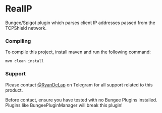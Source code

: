 # RealIP
Bungee/Spigot plugin which parses client IP addresses passed from the TCPShield network.

### Compiling
To compile this project, install maven and run the following command:
```
mvn clean install
```

### Support
Please contact [@RyanDeLap](https://t.me/RyanDeLap) on Telegram for all support related to this product.

Before contact, ensure you have tested with no Bungee Plugins installed. Plugins like BungeePluginManager will break this plugin!